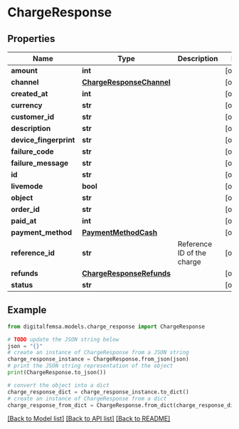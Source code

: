 # ChargeResponse


## Properties

Name | Type | Description | Notes
------------ | ------------- | ------------- | -------------
**amount** | **int** |  | [optional] 
**channel** | [**ChargeResponseChannel**](ChargeResponseChannel.md) |  | [optional] 
**created_at** | **int** |  | [optional] 
**currency** | **str** |  | [optional] 
**customer_id** | **str** |  | [optional] 
**description** | **str** |  | [optional] 
**device_fingerprint** | **str** |  | [optional] 
**failure_code** | **str** |  | [optional] 
**failure_message** | **str** |  | [optional] 
**id** | **str** |  | [optional] 
**livemode** | **bool** |  | [optional] 
**object** | **str** |  | [optional] 
**order_id** | **str** |  | [optional] 
**paid_at** | **int** |  | [optional] 
**payment_method** | [**PaymentMethodCash**](PaymentMethodCash.md) |  | [optional] 
**reference_id** | **str** | Reference ID of the charge | [optional] 
**refunds** | [**ChargeResponseRefunds**](ChargeResponseRefunds.md) |  | [optional] 
**status** | **str** |  | [optional] 

## Example

```python
from digitalfemsa.models.charge_response import ChargeResponse

# TODO update the JSON string below
json = "{}"
# create an instance of ChargeResponse from a JSON string
charge_response_instance = ChargeResponse.from_json(json)
# print the JSON string representation of the object
print(ChargeResponse.to_json())

# convert the object into a dict
charge_response_dict = charge_response_instance.to_dict()
# create an instance of ChargeResponse from a dict
charge_response_from_dict = ChargeResponse.from_dict(charge_response_dict)
```
[[Back to Model list]](../README.md#documentation-for-models) [[Back to API list]](../README.md#documentation-for-api-endpoints) [[Back to README]](../README.md)


